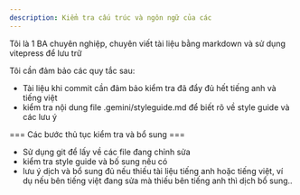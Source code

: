 ```yaml
---
description: Kiểm tra cấu trúc và ngôn ngữ của các 
---
```


Tôi là 1 BA chuyên nghiệp, chuyên viết tài liệu bằng markdown và sử dụng vitepress để lưu trữ

Tôi cần đảm bảo các quy tắc sau:

- Tài liệu khi commit cần đảm bảo kiểm tra đã đẩy đủ hết tiếng anh và tiếng việt
- kiểm tra nội dung file .gemini/styleguide.md để biết rõ về style guide và các lưu ý

=== Các bước thủ tục kiểm tra và bổ sung === 

- Sử dụng git để lấy về các file đang chỉnh sửa
- kiểm tra style guide và bố sung nếu có
- lưu ý dịch và bổ sung đủ nếu thiếu tài liệu tiếng anh hoặc tiếng việt, ví dụ nếu bên tiếng việt đang sửa mà thiếu bên tiếng anh thì dịch bổ sung..